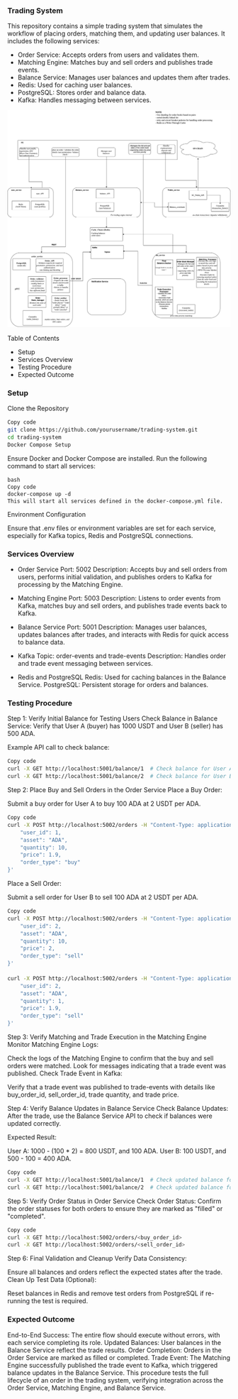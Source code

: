 
### Trading System
This repository contains a simple trading system that simulates the workflow of placing orders, matching them, and updating user balances. It includes the following services:

- Order Service: Accepts orders from users and validates them.
- Matching Engine: Matches buy and sell orders and publishes trade events.
- Balance Service: Manages user balances and updates them after trades.
- Redis: Used for caching user balances.
- PostgreSQL: Stores order and balance data.
- Kafka: Handles messaging between services.

![Sample Architecture](images/sample-arch.cex.png)


Table of Contents
- Setup
- Services Overview
- Testing Procedure
- Expected Outcome

###  Setup
Clone the Repository

```bash
Copy code
git clone https://github.com/yourusername/trading-system.git
cd trading-system
Docker Compose Setup
```
Ensure Docker and Docker Compose are installed. Run the following command to start all services:

```
bash
Copy code
docker-compose up -d
This will start all services defined in the docker-compose.yml file.
```
Environment Configuration

Ensure that .env files or environment variables are set for each service, especially for Kafka topics, Redis and PostgreSQL connections.

### Services Overview
- Order Service
Port: 5002
Description: Accepts buy and sell orders from users, performs initial validation, and publishes orders to Kafka for processing by the Matching Engine.

- Matching Engine
Port: 5003
Description: Listens to order events from Kafka, matches buy and sell orders, and publishes trade events back to Kafka.

- Balance Service
Port: 5001
Description: Manages user balances, updates balances after trades, and interacts with Redis for quick access to balance data.
 
- Kafka
Topic: order-events and trade-events
Description: Handles order and trade event messaging between services.

- Redis and PostgreSQL
Redis: Used for caching balances in the Balance Service.
PostgreSQL: Persistent storage for orders and balances.


### Testing Procedure
Step 1: Verify Initial Balance for Testing Users
Check Balance in Balance Service:
Verify that User A (buyer) has 1000 USDT and User B (seller) has 500 ADA.

Example API call to check balance:
```bash
Copy code
curl -X GET http://localhost:5001/balance/1  # Check balance for User A
curl -X GET http://localhost:5001/balance/2  # Check balance for User B
```
Step 2: Place Buy and Sell Orders in the Order Service
Place a Buy Order:

Submit a buy order for User A to buy 100 ADA at 2 USDT per ADA.

```bash
Copy code
curl -X POST http://localhost:5002/orders -H "Content-Type: application/json" -d '{
    "user_id": 1,
    "asset": "ADA",
    "quantity": 10,
    "price": 1.9,
    "order_type": "buy"
}'
```
Place a Sell Order:

Submit a sell order for User B to sell 100 ADA at 2 USDT per ADA.

```bash
Copy code
curl -X POST http://localhost:5002/orders -H "Content-Type: application/json" -d '{
    "user_id": 2,
    "asset": "ADA",
    "quantity": 10,
    "price": 2,
    "order_type": "sell"
}'

curl -X POST http://localhost:5002/orders -H "Content-Type: application/json" -d '{
    "user_id": 2,
    "asset": "ADA",
    "quantity": 1,
    "price": 1.9,
    "order_type": "sell"
}'
```
Step 3: Verify Matching and Trade Execution in the Matching Engine
Monitor Matching Engine Logs:

Check the logs of the Matching Engine to confirm that the buy and sell orders were matched. Look for messages indicating that a trade event was published.
Check Trade Event in Kafka:

Verify that a trade event was published to trade-events with details like buy_order_id, sell_order_id, trade quantity, and trade price.

Step 4: Verify Balance Updates in Balance Service
Check Balance Updates:
After the trade, use the Balance Service API to check if balances were updated correctly.

Expected Result:

User A: 1000 - (100 * 2) = 800 USDT, and 100 ADA.
User B: 100 USDT, and 500 - 100 = 400 ADA.

```bash
Copy code
curl -X GET http://localhost:5001/balance/1  # Check updated balance for User A
curl -X GET http://localhost:5001/balance/2  # Check updated balance for User B

```

Step 5: Verify Order Status in Order Service
Check Order Status:
Confirm the order statuses for both orders to ensure they are marked as "filled" or "completed".

```bash
Copy code
curl -X GET http://localhost:5002/orders/<buy_order_id>
curl -X GET http://localhost:5002/orders/<sell_order_id>
```

Step 6: Final Validation and Cleanup
Verify Data Consistency:

Ensure all balances and orders reflect the expected states after the trade.
Clean Up Test Data (Optional):

Reset balances in Redis and remove test orders from PostgreSQL if re-running the test is required.

### Expected Outcome
End-to-End Success: The entire flow should execute without errors, with each service completing its role.
Updated Balances: User balances in the Balance Service reflect the trade results.
Order Completion: Orders in the Order Service are marked as filled or completed.
Trade Event: The Matching Engine successfully published the trade event to Kafka, which triggered balance updates in the Balance Service.
This procedure tests the full lifecycle of an order in the trading system, verifying integration across the Order Service, Matching Engine, and Balance Service.

